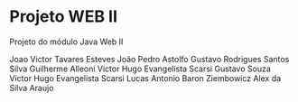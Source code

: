 # Projeto WEB II
Projeto do módulo Java Web II

Joao Victor Tavares Esteves
João Pedro Astolfo
Gustavo Rodrigues Santos Silva
Guilherme Alleoni
Victor Hugo Evangelista Scarsi
Gustavo Souza
Victor Hugo Evangelista Scarsi
Lucas Antonio Baron Ziembowicz
Alex da Silva Araujo
